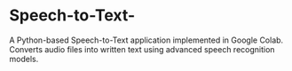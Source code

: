 # Speech-to-Text-
A Python-based Speech-to-Text application implemented in Google Colab. Converts audio files into written text using advanced speech recognition models.
